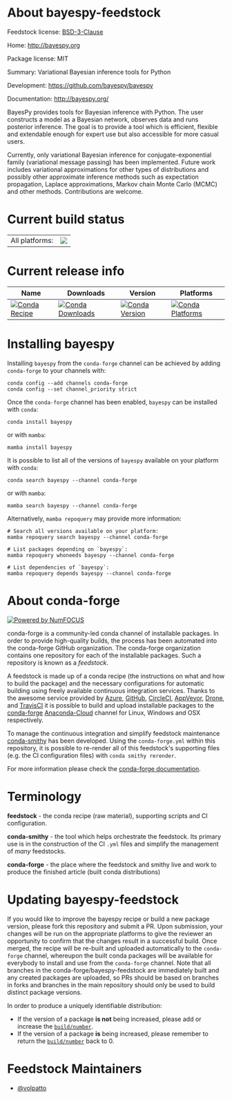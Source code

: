 About bayespy-feedstock
=======================

Feedstock license: [BSD-3-Clause](https://github.com/conda-forge/bayespy-feedstock/blob/main/LICENSE.txt)

Home: http://bayespy.org

Package license: MIT

Summary: Variational Bayesian inference tools for Python

Development: https://github.com/bayespy/bayespy

Documentation: http://bayespy.org/

BayesPy provides tools for Bayesian inference with Python. The user constructs a model as a Bayesian network,
observes data and runs posterior inference. The goal is to provide a tool which is efficient, flexible and
extendable enough for expert use but also accessible for more casual users.

Currently, only variational Bayesian inference for conjugate-exponential family (variational message passing)
has been implemented. Future work includes variational approximations for other types of distributions and
possibly other approximate inference methods such as expectation propagation, Laplace approximations,
Markov chain Monte Carlo (MCMC) and other methods. Contributions are welcome.


Current build status
====================


<table><tr><td>All platforms:</td>
    <td>
      <a href="https://dev.azure.com/conda-forge/feedstock-builds/_build/latest?definitionId=6747&branchName=main">
        <img src="https://dev.azure.com/conda-forge/feedstock-builds/_apis/build/status/bayespy-feedstock?branchName=main">
      </a>
    </td>
  </tr>
</table>

Current release info
====================

| Name | Downloads | Version | Platforms |
| --- | --- | --- | --- |
| [![Conda Recipe](https://img.shields.io/badge/recipe-bayespy-green.svg)](https://anaconda.org/conda-forge/bayespy) | [![Conda Downloads](https://img.shields.io/conda/dn/conda-forge/bayespy.svg)](https://anaconda.org/conda-forge/bayespy) | [![Conda Version](https://img.shields.io/conda/vn/conda-forge/bayespy.svg)](https://anaconda.org/conda-forge/bayespy) | [![Conda Platforms](https://img.shields.io/conda/pn/conda-forge/bayespy.svg)](https://anaconda.org/conda-forge/bayespy) |

Installing bayespy
==================

Installing `bayespy` from the `conda-forge` channel can be achieved by adding `conda-forge` to your channels with:

```
conda config --add channels conda-forge
conda config --set channel_priority strict
```

Once the `conda-forge` channel has been enabled, `bayespy` can be installed with `conda`:

```
conda install bayespy
```

or with `mamba`:

```
mamba install bayespy
```

It is possible to list all of the versions of `bayespy` available on your platform with `conda`:

```
conda search bayespy --channel conda-forge
```

or with `mamba`:

```
mamba search bayespy --channel conda-forge
```

Alternatively, `mamba repoquery` may provide more information:

```
# Search all versions available on your platform:
mamba repoquery search bayespy --channel conda-forge

# List packages depending on `bayespy`:
mamba repoquery whoneeds bayespy --channel conda-forge

# List dependencies of `bayespy`:
mamba repoquery depends bayespy --channel conda-forge
```


About conda-forge
=================

[![Powered by
NumFOCUS](https://img.shields.io/badge/powered%20by-NumFOCUS-orange.svg?style=flat&colorA=E1523D&colorB=007D8A)](https://numfocus.org)

conda-forge is a community-led conda channel of installable packages.
In order to provide high-quality builds, the process has been automated into the
conda-forge GitHub organization. The conda-forge organization contains one repository
for each of the installable packages. Such a repository is known as a *feedstock*.

A feedstock is made up of a conda recipe (the instructions on what and how to build
the package) and the necessary configurations for automatic building using freely
available continuous integration services. Thanks to the awesome service provided by
[Azure](https://azure.microsoft.com/en-us/services/devops/), [GitHub](https://github.com/),
[CircleCI](https://circleci.com/), [AppVeyor](https://www.appveyor.com/),
[Drone](https://cloud.drone.io/welcome), and [TravisCI](https://travis-ci.com/)
it is possible to build and upload installable packages to the
[conda-forge](https://anaconda.org/conda-forge) [Anaconda-Cloud](https://anaconda.org/)
channel for Linux, Windows and OSX respectively.

To manage the continuous integration and simplify feedstock maintenance
[conda-smithy](https://github.com/conda-forge/conda-smithy) has been developed.
Using the ``conda-forge.yml`` within this repository, it is possible to re-render all of
this feedstock's supporting files (e.g. the CI configuration files) with ``conda smithy rerender``.

For more information please check the [conda-forge documentation](https://conda-forge.org/docs/).

Terminology
===========

**feedstock** - the conda recipe (raw material), supporting scripts and CI configuration.

**conda-smithy** - the tool which helps orchestrate the feedstock.
                   Its primary use is in the construction of the CI ``.yml`` files
                   and simplify the management of *many* feedstocks.

**conda-forge** - the place where the feedstock and smithy live and work to
                  produce the finished article (built conda distributions)


Updating bayespy-feedstock
==========================

If you would like to improve the bayespy recipe or build a new
package version, please fork this repository and submit a PR. Upon submission,
your changes will be run on the appropriate platforms to give the reviewer an
opportunity to confirm that the changes result in a successful build. Once
merged, the recipe will be re-built and uploaded automatically to the
`conda-forge` channel, whereupon the built conda packages will be available for
everybody to install and use from the `conda-forge` channel.
Note that all branches in the conda-forge/bayespy-feedstock are
immediately built and any created packages are uploaded, so PRs should be based
on branches in forks and branches in the main repository should only be used to
build distinct package versions.

In order to produce a uniquely identifiable distribution:
 * If the version of a package **is not** being increased, please add or increase
   the [``build/number``](https://docs.conda.io/projects/conda-build/en/latest/resources/define-metadata.html#build-number-and-string).
 * If the version of a package **is** being increased, please remember to return
   the [``build/number``](https://docs.conda.io/projects/conda-build/en/latest/resources/define-metadata.html#build-number-and-string)
   back to 0.

Feedstock Maintainers
=====================

* [@volpatto](https://github.com/volpatto/)

